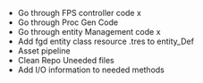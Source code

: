 - Go through FPS controller code x
- Go through Proc Gen Code
- Go through entity Management code x
- Add fgd entity class resource .tres to entity_Def
- Asset pipeline
- Clean Repo Uneeded files
- Add I/O information to needed methods